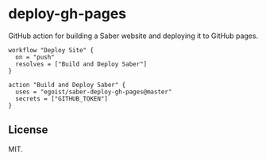 # deploy-gh-pages

GitHub action for building a Saber website and deploying it to GitHub pages. 

```workflow
workflow "Deploy Site" {
  on = "push"
  resolves = ["Build and Deploy Saber"]
}

action "Build and Deploy Saber" {
  uses = "egoist/saber-deploy-gh-pages@master"
  secrets = ["GITHUB_TOKEN"]
}
```

## License

MIT.